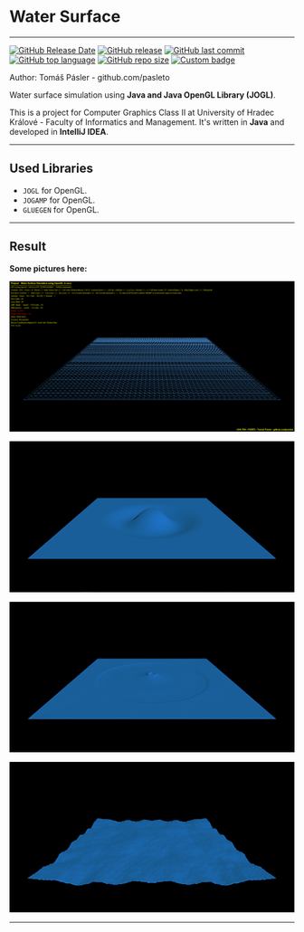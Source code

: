 # Water Surface

---

[![GitHub Release Date](https://img.shields.io/github/release-date/pasleto/WaterSurface.svg)](https://github.com/pasleto/WaterSurface/releases/tag/v1.0.0)
[![GitHub release](https://img.shields.io/github/release/pasleto/WaterSurface.svg)](https://github.com/pasleto/WaterSurface/releases/latest)
[![GitHub last commit](https://img.shields.io/github/last-commit/pasleto/WaterSurface.svg)](https://github.com/pasleto/WaterSurface/commits)
[![GitHub top language](https://img.shields.io/github/languages/top/pasleto/WaterSurface.svg)](https://github.com/pasleto/WaterSurface/tree/master/source_code)
[![GitHub repo size](https://img.shields.io/github/repo-size/pasleto/WaterSurface.svg)](https://github.com/pasleto/WaterSurface)
[![Custom badge](https://img.shields.io/badge/type-school%20project-blue.svg)](https://www.uhk.cz)

Author: Tomáš Pásler - github.com/pasleto

Water surface simulation using **Java and Java OpenGL Library (JOGL)**.

This is a project for Computer Graphics Class II at University of 
Hradec Králové - Faculty of Informatics and Management.
It's written in **Java** and developed in **IntelliJ IDEA**.

---

## Used Libraries
* `JOGL` for OpenGL.
* `JOGAMP` for OpenGL.
* `GLUEGEN` for OpenGL.

---

## Result
**Some pictures here:**

![](/screenshots/screenshot1.png)

![](/screenshots/screenshot2.png)

![](/screenshots/screenshot3.png)

![](/screenshots/screenshot4.png)

---
